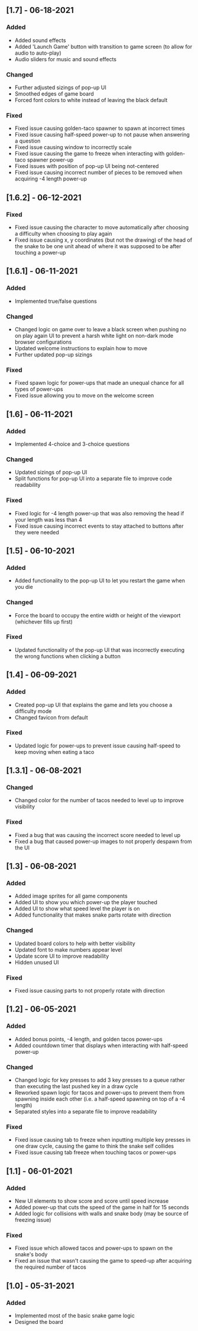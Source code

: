 ## [1.7] - 06-18-2021

### Added

-   Added sound effects
-   Added 'Launch Game' button with transition to game screen (to allow for audio to auto-play)
-   Audio sliders for music and sound effects

### Changed

-   Further adjusted sizings of pop-up UI
-   Smoothed edges of game board
-   Forced font colors to white instead of leaving the black default

### Fixed

-   Fixed issue causing golden-taco spawner to spawn at incorrect times
-   Fixed issue causing half-speed power-up to not pause when answering a question
-   Fixed issue causing window to incorrectly scale
-   Fixed issue causing the game to freeze when interacting with golden-taco spawner power-up
-   Fixed issues with position of pop-up UI being not-centered
-   Fixed issue causing incorrect number of pieces to be removed when acquiring -4 length power-up

## [1.6.2] - 06-12-2021

### Fixed

-   Fixed issue causing the character to move automatically after choosing a difficulty when choosing to play again
-   Fixed issue causing x, y coordinates (but not the drawing) of the head of the snake to be one unit ahead of where it was supposed to be after touching a power-up

## [1.6.1] - 06-11-2021

### Added

-   Implemented true/false questions

### Changed

-   Changed logic on game over to leave a black screen when pushing no on play again UI to prevent a harsh white light on non-dark mode browser configurations
-   Updated welcome instructions to explain how to move
-   Further updated pop-up sizings

### Fixed

-   Fixed spawn logic for power-ups that made an unequal chance for all types of power-ups
-   Fixed issue allowing you to move on the welcome screen

## [1.6] - 06-11-2021

### Added

-   Implemented 4-choice and 3-choice questions

### Changed

-   Updated sizings of pop-up UI
-   Split functions for pop-up UI into a separate file to improve code readability

### Fixed

-   Fixed logic for -4 length power-up that was also removing the head if your length was less than 4
-   Fixed issue causing incorrect events to stay attached to buttons after they were needed

## [1.5] - 06-10-2021

### Added

-   Added functionality to the pop-up UI to let you restart the game when you die

### Changed

-   Force the board to occupy the entire width or height of the viewport (whichever fills up first)

### Fixed

-   Updated functionality of the pop-up UI that was incorrectly executing the wrong functions when clicking a button

## [1.4] - 06-09-2021

### Added

-   Created pop-up UI that explains the game and lets you choose a difficulty mode
-   Changed favicon from default

### Fixed

-   Updated logic for power-ups to prevent issue causing half-speed to keep moving when eating a taco

## [1.3.1] - 06-08-2021

### Changed

-   Changed color for the number of tacos needed to level up to improve visibility

### Fixed

-   Fixed a bug that was causing the incorrect score needed to level up
-   Fixed a bug that caused power-up images to not properly despawn from the UI

## [1.3] - 06-08-2021

### Added

-   Added image sprites for all game components
-   Added UI to show you which power-up the player touched
-   Added UI to show what speed level the player is on
-   Added functionality that makes snake parts rotate with direction

### Changed

-   Updated board colors to help with better visibility
-   Updated font to make numbers appear level
-   Update score UI to improve readability
-   Hidden unused UI

### Fixed

-   Fixed issue causing parts to not properly rotate with direction

## [1.2] - 06-05-2021

### Added

-   Added bonus points, -4 length, and golden tacos power-ups
-   Added countdown timer that displays when interacting with half-speed power-up

### Changed

-   Changed logic for key presses to add 3 key presses to a queue rather than executing the last pushed key in a draw cycle
-   Reworked spawn logic for tacos and power-ups to prevent them from spawning inside each other (i.e. a half-speed spawning on top of a -4 length)
-   Separated styles into a separate file to improve readability

### Fixed

-   Fixed issue causing tab to freeze when inputting multiple key presses in one draw cycle, causing the game to think the snake self collides
-   Fixed issue causing tab freeze when touching tacos or power-ups

## [1.1] - 06-01-2021

### Added

-   New UI elements to show score and score until speed increase
-   Added power-up that cuts the speed of the game in half for 15 seconds
-   Added logic for collisions with walls and snake body (may be source of freezing issue)

### Fixed

-   Fixed issue which allowed tacos and power-ups to spawn on the snake's body
-   Fixed an issue that wasn't causing the game to speed-up after acquiring the required number of tacos

## [1.0] - 05-31-2021

### Added

-   Implemented most of the basic snake game logic
-   Designed the board
